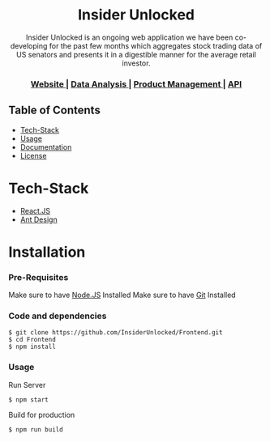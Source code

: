 

<h1 align="center">Insider Unlocked</h1>
<div align="center">
Insider Unlocked is an ongoing web application we have been co-developing for the past few months which aggregates stock trading data of US senators and presents it in a digestible manner for the average retail investor.
</div>
<div align="center">
  <h3>
    <a href="https://insiderunlocked.com/">
      Website
    </a>
    <span> | </span>
    <a href="https://github.com/InsiderUnlocked/Insider-Unlocked/blob/main/Data%20Science/notebook.ipynb">
      Data Analysis
    </a>
    <span> | </span>
    <a href="https://github.com/InsiderUnlocked/Insider-Unlocked/tree/main/Product%20Managmento">
      Product Management
    </a>
    <span> | </span>
        <a href="https://github.com/InsiderUnlocked/Backend#readme">
      API
    </a>
  </h3>
</div>



## Table of Contents
- [Tech-Stack](#Tech-Stack)
- [Usage](#Usage)
- [Documentation](#Documentation)
- [License](#License)

# Tech-Stack
- [React.JS](https://reactjs.org/)
- [Ant Design](https://ant.design/)

# Installation
### Pre-Requisites 
Make sure to have [Node.JS](https://nodejs.org/en/download/) Installed
Make sure to have [Git](https://git-scm.com/downloads) Installed
### Code and dependencies
```console
$ git clone https://github.com/InsiderUnlocked/Frontend.git
$ cd Frontend
$ npm install
```

### Usage
Run Server
```console
$ npm start
```
Build for production
```console
$ npm run build
```

